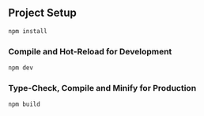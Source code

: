 ## Project Setup

```sh
npm install
```

### Compile and Hot-Reload for Development

```sh
npm dev
```

### Type-Check, Compile and Minify for Production

```sh
npm build
```
